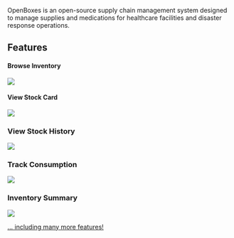 OpenBoxes is an open-source supply chain management system designed to manage supplies and medications for healthcare facilities and disaster response operations.

## Features

#### Browse Inventory
<img src="https://openboxes.com/img/screenshots/inventory/browse-inventory.png"/>

#### View Stock Card
<img src="https://openboxes.com/img/screenshots/inventory/track-lot-number-exp-date.png"/>

### View Stock History
<img src="https://openboxes.com/img/screenshots/stock-card/stock-history.png"/>

### Track Consumption
<img src="https://openboxes.com/img/screenshots/stock-card/consumption.png"/>

### Inventory Summary 
<img src="https://openboxes.com/img/screenshots/dashboard/inventory-summary.png"/>


<a href="https://openboxes.com/features/">... including many more features!</a>
